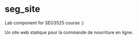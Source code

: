 # seg_site
Lab component for SEG3525 course :)

Un site web statique pour la commande de nourriture en ligne.
